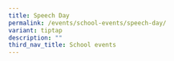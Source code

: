```yaml
---
title: Speech Day
permalink: /events/school-events/speech-day/
variant: tiptap
description: ""
third_nav_title: School events
---
```

